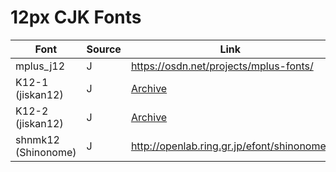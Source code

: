 # 12px CJK Fonts

| Font | Source | Link | Derivative? |
| --- | --- | --- | --- |
| mplus_j12 | J | <https://osdn.net/projects/mplus-fonts/> | mplus |
| K12-1 (jiskan12) | J | [Archive](https://web.archive.org/web/20100218022211/http://www12.ocn.ne.jp/~imamura/jisx0213.html) | jiskan16 |
| K12-2 (jiskan12) | J | [Archive](https://web.archive.org/web/20100218022211/http://www12.ocn.ne.jp/~imamura/jisx0213.html) | jiskan16 |
| shnmk12 (Shinonome) | J | <http://openlab.ring.gr.jp/efont/shinonome/> | jiskan12 |
